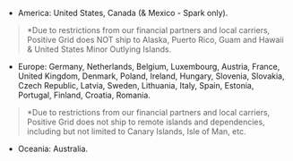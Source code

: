 -   America: United States, Canada (& Mexico - Spark only).

> *Due to restrictions from our financial partners and local carriers, Positive Grid does NOT ship to Alaska, Puerto Rico, Guam and Hawaii & United States Minor Outlying Islands.

-   Europe: Germany, Netherlands, Belgium, Luxembourg, Austria, France, United Kingdom, Denmark, Poland, Ireland, Hungary, Slovenia, Slovakia, Czech Republic, Latvia, Sweden, Lithuania, Italy, Spain, Estonia, Portugal, Finland, Croatia, Romania.

> *Due to restrictions from our financial partners and local carriers, Positive Grid does not ship to remote islands and dependencies, including but not limited to Canary Islands, Isle of Man, etc.

-   Oceania: Australia.